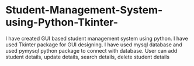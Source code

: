 # Student-Management-System-using-Python-Tkinter-
I have created GUI based student management system using python. I have used Tkinter package for GUI designing. I have used mysql database and used pymysql python package to connect with database. User can add student details, update details, search details, delete student details
